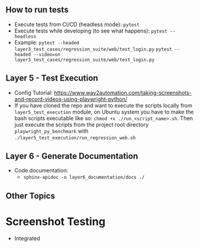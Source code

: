 ## How to run tests
- Execute tests from CI/CD (headless mode): `pytest`
- Execute tests while developing (to see what happens): `pytest --headless`
- Example:
    `pytest --headed layer3_test_cases/regression_suite/web/test_login.py`
    `pytest --headed --video=on layer3_test_cases/regression_suite/web/test_login.py`

## Layer 5 - Test Execution
- Config Tutorial: https://www.way2automation.com/taking-screenshots-and-record-videos-using-playwright-python/
- If you have cloned the repo and want to execute the scripts locally from `layer5_test_execution` module,
on Ubuntu system you have to make the bash scripts executable like so: `chmod +x ./run_<script_name>.sh`.
Then just execute the scripts from the project root directory `playwright_py_benchmark` with `./layer5_test_execution/run_regression_web.sh`

## Layer 6 - Generate Documentation
- Code documentation:
    - `sphinx-apidoc -o layer6_documentation/docs ./`

## Other Topics
# Screenshot Testing
- Integrated 